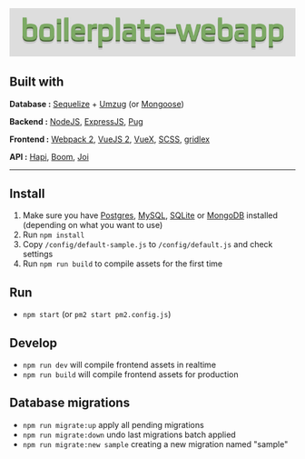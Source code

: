 ![boilerplate-webapp](https://raw.githubusercontent.com/wmcmurray/boilerplate-webapp/master/logo.jpg)

## Built with

**Database :** [Sequelize](https://github.com/sequelize/sequelize) + [Umzug](https://github.com/sequelize/umzug) (or [Mongoose](https://github.com/Automattic/mongoose))

**Backend :** [NodeJS](https://nodejs.org), [ExpressJS](https://github.com/expressjs/express), [Pug](https://github.com/pugjs/pug)

**Frontend :** [Webpack 2](https://github.com/webpack/webpack), [VueJS 2](https://github.com/vuejs/vue), [VueX](https://github.com/vuejs/vuex), [SCSS](https://github.com/sass/sass), [gridlex](https://github.com/devlint/gridlex)

**API :** [Hapi](https://github.com/hapijs/hapi), [Boom](https://github.com/hapijs/boom), [Joi](https://github.com/hapijs/joi)

-----

## Install

1. Make sure you have [Postgres](https://www.postgresql.org/), [MySQL](https://www.mysql.com/), [SQLite](https://www.sqlite.org/index.html) or [MongoDB](https://www.mongodb.com) installed (depending on what you want to use)
2. Run `npm install`
3. Copy `/config/default-sample.js` to `/config/default.js` and check settings
4. Run `npm run build` to compile assets for the first time

## Run

- `npm start` (or `pm2 start pm2.config.js`)

## Develop

- `npm run dev` will compile frontend assets in realtime
- `npm run build` will compile frontend assets for production

## Database migrations

- `npm run migrate:up` apply all pending migrations
- `npm run migrate:down` undo last migrations batch applied
- `npm run migrate:new sample` creating a new migration named "sample"
